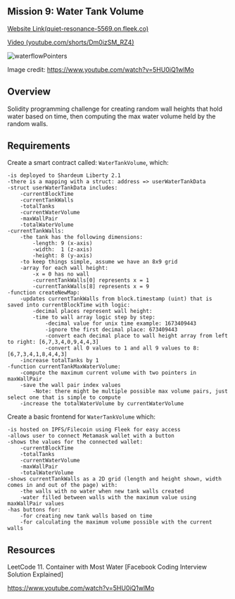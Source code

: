 ## Mission 9: Water Tank Volume

<a href="https://quiet-resonance-5569.on.fleek.co">Website Link(quiet-resonance-5569.on.fleek.co)</a>

<a href="https://youtube.com/shorts/Dm0izSM_RZ4"> Video (youtube.com/shorts/Dm0izSM_RZ4)</a>

<img src="images/waterflowPointers.png" alt="waterflowPointers"/>

Image credit: https://www.youtube.com/watch?v=5HU0iQ1wlMo

## Overview

Solidity programming challenge for
creating random wall heights that hold water based on time, then computing the max water volume held by the random walls.

## Requirements

Create a smart contract called: ```WaterTankVolume```, which:

    -is deployed to Shardeum Liberty 2.1
    -there is a mapping with a struct: address => userWaterTankData
    -struct userWaterTankData includes:
        -currentBlockTime
        -currentTankWalls
        -totalTanks
        -currentWaterVolume
        -maxWallPair
        -totalWaterVolume
    -currentTankWalls:
        -the tank has the following dimensions:
            -length: 9 (x-axis)
            -width:  1 (z-axis)
            -height: 8 (y-axis)
        -to keep things simple, assume we have an 8x9 grid
        -array for each wall height:
            -x = 0 has no wall 
            -currentTankWalls[0] represents x = 1 
            -currentTankWalls[8] represents x = 9
    -function createNewMap:
        -updates currentTankWalls from block.timestamp (uint) that is saved into currentBlockTime with logic:
            -decimal places represent wall height:
            -time to wall array logic step by step:
                -decimal value for unix time example: 1673409443
                -ignore the first decimal place: 673409443
                -convert each decimal place to wall height array from left to right: [6,7,3,4,0,9,4,4,3]
                -convert all 0 values to 1 and all 9 values to 8: [6,7,3,4,1,8,4,4,3]
        -increase totalTanks by 1
    -function currentTankMaxWaterVolume:
        -compute the maximum current volume with two pointers in maxWallPair
        -save the wall pair index values
            -Note: there might be multiple possible max volume pairs, just select one that is simple to compute
        -increase the totalWaterVolume by currentWaterVolume

Create a basic frontend for ```WaterTankVolume``` which:

    -is hosted on IPFS/Filecoin using Fleek for easy access
    -allows user to connect Metamask wallet with a button
    -shows the values for the connected wallet: 
        -currentBlockTime
        -totalTanks
        -currentWaterVolume
        -maxWallPair
        -totalWaterVolume
    -shows currentTankWalls as a 2D grid (length and height shown, width comes in and out of the page) with:
        -the walls with no water when new tank walls created
        -water filled between walls with the maximum value using maxWallPair values
    -has buttons for:
        -for creating new tank walls based on time
        -for calculating the maximum volume possible with the current walls

## Resources

LeetCode 11. Container with Most Water [Facebook Coding Interview Solution Explained] 

https://www.youtube.com/watch?v=5HU0iQ1wlMo
